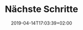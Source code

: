 ---
title: "Nächste Schritte"
date: 2019-04-14T17:03:39+02:00
draft: false
url: /flugschule/naechste-schritte
weight: 5
subscriptionUrL: https://www.google.ch/
---